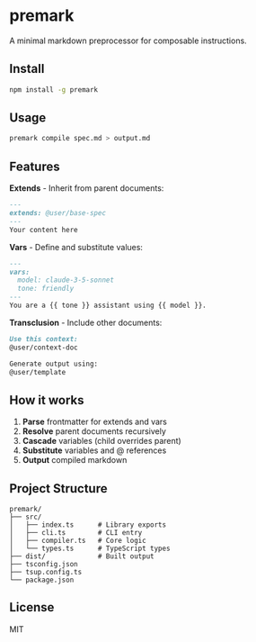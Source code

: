 # premark

A minimal markdown preprocessor for composable instructions.

## Install

```bash
npm install -g premark
```

## Usage

```bash
premark compile spec.md > output.md
```

## Features

**Extends** - Inherit from parent documents:
```markdown
---
extends: @user/base-spec
---
Your content here
```

**Vars** - Define and substitute values:
```markdown
---
vars:
  model: claude-3-5-sonnet
  tone: friendly
---
You are a {{ tone }} assistant using {{ model }}.
```

**Transclusion** - Include other documents:
```markdown
Use this context:
@user/context-doc

Generate output using:
@user/template
```

## How it works

1. **Parse** frontmatter for extends and vars
2. **Resolve** parent documents recursively  
3. **Cascade** variables (child overrides parent)
4. **Substitute** variables and @ references
5. **Output** compiled markdown

## Project Structure

```
premark/
├── src/
│   ├── index.ts      # Library exports
│   ├── cli.ts        # CLI entry
│   ├── compiler.ts   # Core logic
│   └── types.ts      # TypeScript types
├── dist/             # Built output
├── tsconfig.json
├── tsup.config.ts
└── package.json
```

## License

MIT